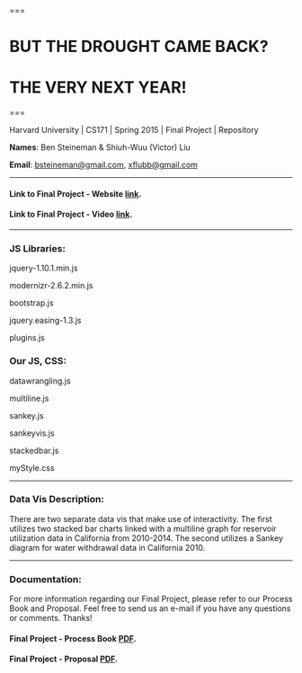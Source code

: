 ===

# BUT THE DROUGHT CAME BACK?
# THE VERY NEXT YEAR!

===

Harvard University | CS171 | Spring 2015 | Final Project | Repository

**Names**: Ben Steineman & Shiuh-Wuu (Victor) Liu 

**Email**: bsteineman@gmail.com, xflubb@gmail.com

---

#### Link to Final Project - Website [link](http://vliuatenphasedotcom.github.io/).

####  Link to Final Project - Video [link](https://www.youtube.com/watch?v=k8HFoFk3BLk).
---

### JS Libraries:

jquery-1.10.1.min.js

modernizr-2.6.2.min.js

bootstrap.js

jquery.easing-1.3.js

plugins.js


### Our JS, CSS:

datawrangling.js

multiline.js

sankey.js

sankeyvis.js

stackedbar.js

myStyle.css

---
###  Data Vis Description:

There are two separate data vis that make use of interactivity. The first utilizes two stacked bar charts linked with a multiline graph for reservoir utilization data in California from 2010-2014. The second utilizes a Sankey diagram for water withdrawal data in California 2010.

---
### Documentation:
For more information regarding our Final Project, please refer to our Process Book and Proposal. Feel free to send us an e-mail if you have any questions or comments. Thanks!

#### Final Project - Process Book [PDF](http://vliuatenphasedotcom.github.io/Process_Book_Steineman_Liu.pdf).

#### Final Project - Proposal  [PDF](http://vliuatenphasedotcom.github.io/proposal_Steineman_Liu.pdf).
